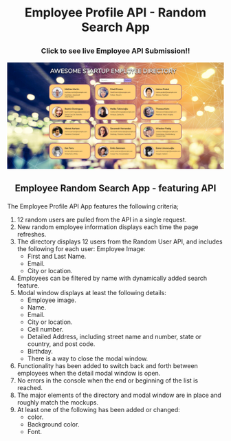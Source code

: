 <h1><b><p align="center">Employee Profile API - Random Search App</p></b></h1>


<h3><b><p align="center">Click to see live Employee API Submission!!</p></b></h3>
<a href=http://www.employeeapi.sarahshelley.x10host.com/ target="_blank"><img src="https://github.com/sargef/Employee-API/blob/master/images/employee.JPG"></a>

<h2><b><p align="center">Employee Random Search App - featuring API</p></b></h2>

The Employee Profile API App features the following criteria;

1. 12 random users are pulled from the API in a single request.
2. New random employee information displays each time the page refreshes.
3. The directory displays 12 users from the Random User API, and includes the following for each user:
Employee Image:
      + First and Last Name.
      + Email.
      + City or location.
4. Employees can be filtered by name with dynamically added search feature.
5. Modal window displays at least the following details:
      + Employee image.
      + Name.
      + Email.
      + City or location.
      + Cell number.
      + Detailed Address, including street name and number, state or country, and post code.
      + Birthday.
      + There is a way to close the modal window.
6. Functionality has been added to switch back and forth between employees when the detail modal window is open.
7. No errors in the console when the end or beginning of the list is reached.
8. The major elements of the directory and modal window are in place and roughly match the mockups.
9. At least one of the following has been added or changed:
      + color.
      + Background color.
      + Font.
